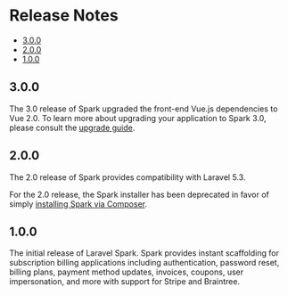 # Release Notes

- [3.0.0](#3.0.0)
- [2.0.0](#2.0.0)
- [1.0.0](#1.0.0)

<a name="3.0.0"></a>
## 3.0.0

The 3.0 release of Spark upgraded the front-end Vue.js dependencies to Vue 2.0. To learn more about upgrading your application to Spark 3.0, please consult the [upgrade guide](/docs/3.0/upgrade).

<a name="2.0.0"></a>
## 2.0.0

The 2.0 release of Spark provides compatibility with Laravel 5.3.

For the 2.0 release, the Spark installer has been deprecated in favor of simply [installing Spark via Composer](/docs/3.0/installation).

<a name="1.0.0"></a>
## 1.0.0

The initial release of Laravel Spark. Spark provides instant scaffolding for subscription billing applications including authentication, password reset, billing plans, payment method updates, invoices, coupons, user impersonation, and more with support for Stripe and Braintree.

